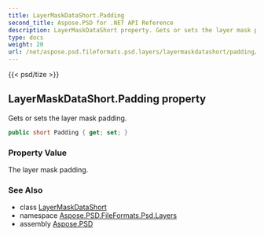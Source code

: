 ```yaml
---
title: LayerMaskDataShort.Padding
second_title: Aspose.PSD for .NET API Reference
description: LayerMaskDataShort property. Gets or sets the layer mask padding
type: docs
weight: 20
url: /net/aspose.psd.fileformats.psd.layers/layermaskdatashort/padding/
---
```

{{< psd/tize >}}
## LayerMaskDataShort.Padding property

Gets or sets the layer mask padding.

```csharp
public short Padding { get; set; }
```

### Property Value

The layer mask padding.

### See Also

* class [LayerMaskDataShort](../)
* namespace [Aspose.PSD.FileFormats.Psd.Layers](../../layermaskdatashort/)
* assembly [Aspose.PSD](../../../)


